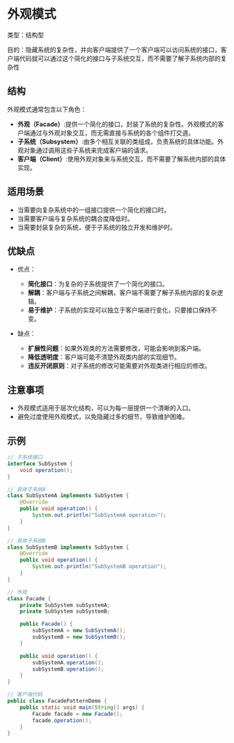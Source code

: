 # 外观模式

类型：结构型

目的：隐藏系统的复杂性，并向客户端提供了一个客户端可以访问系统的接口，客户端代码就可以通过这个简化的接口与子系统交互，而不需要了解子系统内部的复杂性

## 结构

外观模式通常包含以下角色：

- **外观（Facade）**:提供一个简化的接口，封装了系统的复杂性。外观模式的客户端通过与外观对象交互，而无需直接与系统的各个组件打交道。
- **子系统（Subsystem）**:由多个相互关联的类组成，负责系统的具体功能。外观对象通过调用这些子系统来完成客户端的请求。
- **客户端（Client）**:使用外观对象来与系统交互，而不需要了解系统内部的具体实现。

## 适用场景

- 当需要向复杂系统中的一组接口提供一个简化的接口时。
- 当需要客户端与复杂系统的耦合度降低时。
- 当需要封装复杂的系统，便于子系统的独立开发和维护时。

## 优缺点

- 优点：
  - **简化接口**：为复杂的子系统提供了一个简化的接口。
  - **解耦**：客户端与子系统之间解耦，客户端不需要了解子系统内部的复杂逻辑。
  - **易于维护**：子系统的实现可以独立于客户端进行变化，只要接口保持不变。

- 缺点：
  - **扩展性问题**：如果外观类的方法需要修改，可能会影响到客户端。
  - **降低透明度**：客户端可能不清楚外观类内部的实现细节。
  - **违反开闭原则**：对子系统的修改可能需要对外观类进行相应的修改。

## 注意事项

- 外观模式适用于层次化结构，可以为每一层提供一个清晰的入口。
- 避免过度使用外观模式，以免隐藏过多的细节，导致维护困难。

## 示例

```java
// 子系统接口
interface SubSystem {
    void operation();
}

// 具体子系统A
class SubSystemA implements SubSystem {
    @Override
    public void operation() {
        System.out.println("SubSystemA operation");
    }
}

// 具体子系统B
class SubSystemB implements SubSystem {
    @Override
    public void operation() {
        System.out.println("SubSystemB operation");
    }
}

// 外观
class Facade {
    private SubSystem subSystemA;
    private SubSystem subSystemB;

    public Facade() {
        subSystemA = new SubSystemA();
        subSystemB = new SubSystemB();
    }

    public void operation() {
        subSystemA.operation();
        subSystemB.operation();
    }
}

// 客户端代码
public class FacadePatternDemo {
    public static void main(String[] args) {
        Facade facade = new Facade();
        facade.operation();
    }
}
```
